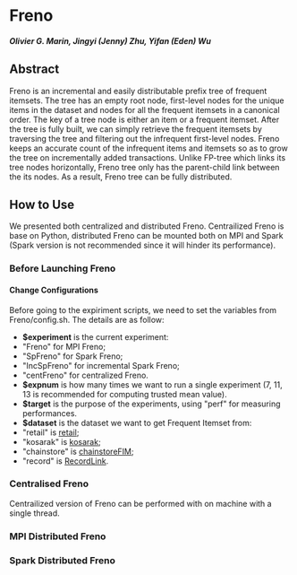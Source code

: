# Freno
##### Olivier G. Marin, Jingyi (Jenny) Zhu, Yifan (Eden) Wu


## Abstract
Freno is an incremental and easily distributable prefix tree of frequent itemsets. The tree has an empty root node, first-level nodes for the unique items in the dataset and nodes for all the frequent itemsets in a canonical order. The key of a tree node is either an item or a frequent itemset. After the tree is fully built, we can simply retrieve the frequent itemsets by traversing the tree and filtering out the infrequent first-level nodes. Freno keeps an accurate count of the infrequent items and itemsets so as to grow the tree on incrementally added transactions. Unlike FP-tree which links its tree nodes horizontally, Freno tree only has the parent-child link between the its nodes. As a result, Freno tree can be fully distributed.

## How to Use
We presented both centralized and distributed Freno. Centrailized Freno is base on Python, distributed Freno can be mounted both on MPI and Spark (Spark version is not recommended since it will hinder its performance). 

### Before Launching Freno

#### Change Configurations
Before going to the expiriment scripts, we need to set the variables from Freno/config.sh. The details are as follow:
 * **$experiment** is the current experiment: 
  * "Freno" for MPI Freno; 
  * "SpFreno" for Spark Freno; 
  * "IncSpFreno" for incremental Spark Freno; 
  * "centFreno" for centralized Freno.
 * **$expnum** is how many times we want to run a single experiment (7, 11, 13 is recommended for computing trusted mean value).
 * **$target** is the purpose of the experiments, using "perf" for measuring performances.
 * **$dataset** is the dataset we want to get Frequent Itemset from: 
  * "retail" is [retail](http://www.philippe-fournier-viger.com/spmf/datasets/retail.txt);
  * "kosarak" is [kosarak](http://www.philippe-fournier-viger.com/spmf/datasets/kosarak.dat);
  * "chainstore" is [chainstoreFIM](http://www.philippe-fournier-viger.com/spmf/datasets/chainstoreFIM.txt);
  * "record" is [RecordLink](http://www.philippe-fournier-viger.com/spmf/datasets/RecordLink.txt).



### Centralised Freno
Centrailized version of Freno can be performed with on machine with a single thread. 

### MPI Distributed Freno


### Spark Distributed Freno
